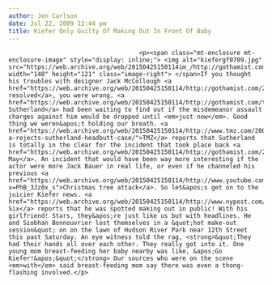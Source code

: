 ```yaml
---
author: Jen Carlson
date: Jul 22, 2009 12:44 pm
title: Kiefer Only Guilty Of Making Out In Front Of Baby
---
```


	
										<p><span class="mt-enclosure mt-enclosure-image" style="display: inline;"> <img alt="kiefergf0709.jpg" src="https://web.archive.org/web/20150425150114im_/http://gothamist.com/attachments/arts_jen/kiefergf0709.jpg" width="140" height="121" class="image-right"> </span>If you thought his troubles with designer Jack McCollough <a href="https://web.archive.org/web/20150425150114/http://gothamist.com/2009/05/23/kiefer_sutherland_and_designer_he_h.php">were resolved</a>, you were wrong. <a href="https://web.archive.org/web/20150425150114/http://gothamist.com/tags/kiefersutherland">Kiefer Sutherland</a> had been waiting to find out if the misdemeanor assault charges against him would be dropped until <em>just now</em>. Good thing we weren&apos;t holding our breath. <a href="https://web.archive.org/web/20150425150114/http://www.tmz.com/2009/07/21/d-a-rejects-sutherland-headbutt-case/">TMZ</a> reports that Sutherland is totally in the clear for the incident that took place back <a href="https://web.archive.org/web/20150425150114/http://gothamist.com/2009/05/06/odd_celeb_behavior_at_the_mets_cost.php">in May</a>. An incident that would have been way more interesting if the actor were more Jack Bauer in real life, or even if he channeled his previous <a href="https://web.archive.org/web/20150425150114/http://www.youtube.com/watch?v=PhB_3Jz0x_s">Christmas tree attack</a>. So let&apos;s get on to the juicier Kiefer news. <a href="https://web.archive.org/web/20150425150114/http://www.nypost.com/seven/07222009/gossip/pagesix/kiefer__gal_have_public_make_out_session_180678.htm">Page Six</a> reports that he was spotted making out in public! With his girlfriend! Stars, they&apos;re just like us but with headlines. He and Siobhan Bonnouvrier lost themselves in a &quot;hot make-out session&quot; on on the lawn of Hudson River Park near 12th Street this past Saturday. An eye witness told the rag, <strong>&quot;They had their hands all over each other. They really got into it. One young mom breast-feeding her baby nearby was like, &apos;Go Kiefer!&apos;&quot;</strong> Our sources who were on the scene <em>with</em> said breast-feeding mom say there was even a thong-flashing involved.</p>					
										
									
				